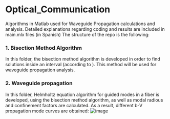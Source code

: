 # Optical_Communication
Algorithms in Matlab used for Waveguide Propagation calculations and analysis. Detailed explanations regarding coding and results are included in main.mlx files (in Spanish)
The structure of the repo is the following:

### 1. Bisection Method Algorithm
In this folder, the bisection method algorithm is developed in order to find solutions inside an interval (according to ). This method will be used for waveguide propagation analysis.

### 2. Waveguide propagation
In this folder, Helmholtz equation algorithm for guided modes in a fiber is developed, using the bisection method algorithm, as well as modal radious and confinement factors are calculated. As a result, different b-V propagation mode curves are obtained:
![image](https://user-images.githubusercontent.com/46919127/161560435-d0b30736-5995-450c-a8cf-84a7b4d3faae.png)
